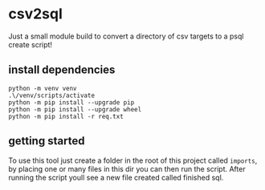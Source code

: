 # csv2sql
 
Just a small module build to convert a directory of csv targets to a psql create script! 

## install dependencies

```console
python -m venv venv
.\/venv/scripts/activate
python -m pip install --upgrade pip
python -m pip install --upgrade wheel
python -m pip install -r req.txt

```

## getting started

To use this tool just create a folder in the root of this project called `imports`, by placing one or many files in this dir you can then run the script. After running the script youll see a new file created called finished sql. 